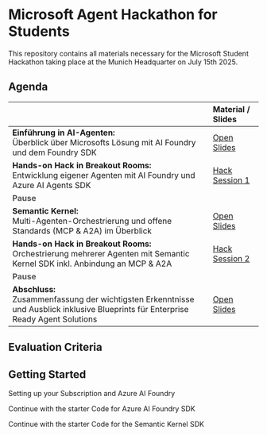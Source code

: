 # Microsoft Agent Hackathon for Students

This repository contains all materials necessary for the Microsoft Student Hackathon taking place at the Munich Headquarter on July 15th 2025. 


## Agenda

|                                                                                                                      | **Material / Slides**                           |
|:----------------------------------------------------------------------------------------------------------------------------------|:------------------------------------------------|
| **Einführung in AI-Agenten:**<br>Überblick über Microsofts Lösung mit AI Foundry und dem Foundry SDK                              | [Open Slides]()                            |
| **Hands-on Hack in Breakout Rooms:**<br>Entwicklung eigener Agenten mit AI Foundry und Azure AI Agents SDK                        | [Hack Session 1]() |
| <span style="font-weight:bold; color:#555;">Pause</span>                                                                         |                                                 |
| **Semantic Kernel:**<br>Multi-Agenten-Orchestrierung und offene Standards (MCP & A2A) im Überblick                                | [Open Slides]()                             |
| **Hands-on Hack in Breakout Rooms:**<br>Orchestrierung mehrerer Agenten mit Semantic Kernel SDK inkl. Anbindung an MCP & A2A      | [Hack Session 2]() |
| <span style="font-weight:bold; color:#555;">Pause</span>                                                                         |                                                 |
| **Abschluss:**<br>Zusammenfassung der wichtigsten Erkenntnisse und Ausblick inklusive Blueprints für Enterprise Ready Agent Solutions | [Open Slides]()                            |



## Evaluation Criteria

###



## Getting Started


 Setting up your Subscription and Azure AI Foundry 



 Continue with the starter Code for Azure AI Foundry SDK

 Continue with the starter Code for the Semantic Kernel SDK